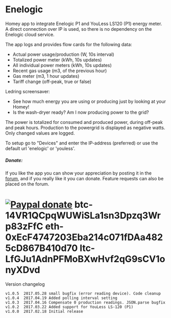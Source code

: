 # Enelogic #

Homey app to integrate Enelogic P1 and YouLess LS120 (P1) energy meter.
A direct connection over IP is used, so there is no dependency on the Enelogic
cloud service.

The app logs and provides flow cards for the following data:
- Actual power usage/production (W, 10s interval)
- Totalized power meter (kWh, 10s updates)
- All individual power meters (kWh, 10s updates)
- Recent gas usage (m3, of the previous hour)
- Gas meter (m3, 1 hour updates)
- Tariff change (off-peak, true or false)

Ledring screensaver:
- See how much energy you are using or producing just by looking at your Homey!
- Is the wash-dryer ready? Am I now producing power to the grid?

The power is totalized for consumed and produced power, during off-peak and
peak hours. Production to the powergrid is displayed as negative watts.
Only changed values are logged.

To setup go to "Devices" and enter the IP-address (preferred) or use the default
url 'enelogic' or 'youless'.

##### Donate: #####
If you like the app you can show your appreciation by posting it in the [forum],
and if you really like it you can donate. Feature requests can also be placed on
the forum.

[![Paypal donate][pp-donate-image]][pp-donate-link]
btc- 14VR1QCpqWUWiSLa1sn3Dpzq3Wrp83zFfC
eth- 0xEcF4747203Eba214c071fDAa4825cD867B410d70
ltc- LfGJu1AdnPFMoBXwHvf2qG9sCV1onyXDvd
===============================================================================

Version changelog

```
v1.0.5  2017.05.28 small bugfix (error reading device). Code cleanup
v1.0.4  2017.04.19 Added polling interval setting
v1.0.3  2017.04.16 Compensate 0 production readings. JSON.parse bugfix
v1.0.2  2017.03.22 Added support for YouLess LS-120 (P1)
v1.0.0  2017.02.18 Initial release
```
[forum]: https://forum.athom.com/discussion/2779
[pp-donate-link]: https://www.paypal.com/cgi-bin/webscr?cmd=_s-xclick&hosted_button_id=FV7VNCQ6XBY6L
[pp-donate-image]: https://www.paypalobjects.com/en_US/i/btn/btn_donate_SM.gif
